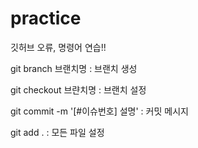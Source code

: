 # practice
깃허브 오류, 명령어 연습!!

git branch 브랜치명 : 브랜치 생성

git checkout 브랸치명 : 브랜치 설정

git commit -m '[#이슈번호] 설명' : 커밋 메시지

git add . : 모든 파일 설정
